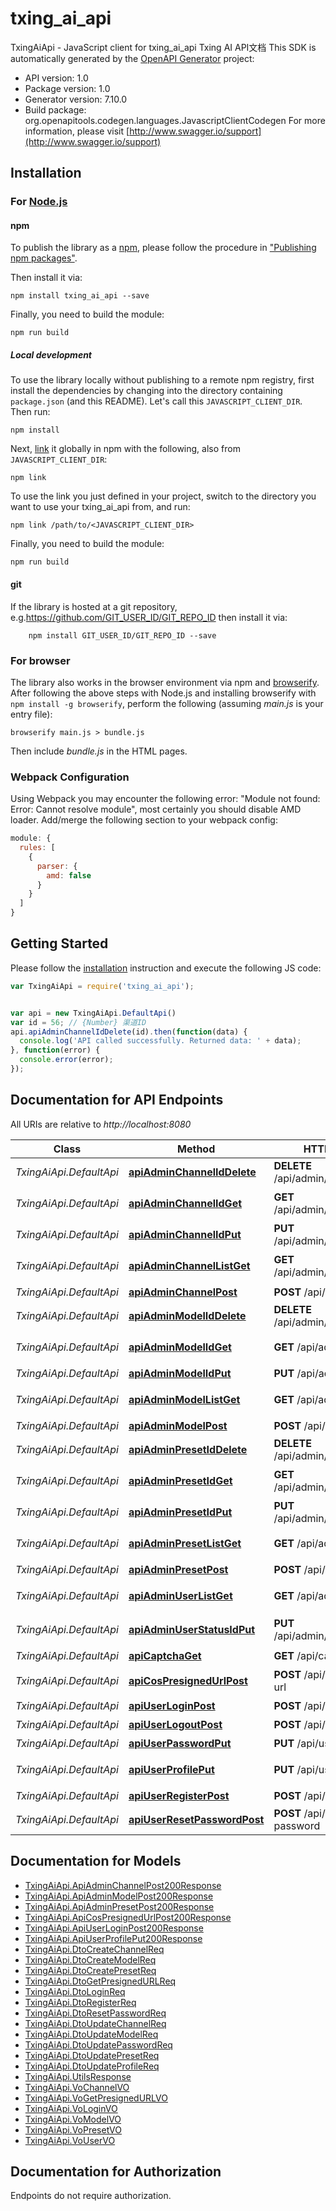 # txing_ai_api

TxingAiApi - JavaScript client for txing_ai_api
Txing AI API文档
This SDK is automatically generated by the [OpenAPI Generator](https://openapi-generator.tech) project:

- API version: 1.0
- Package version: 1.0
- Generator version: 7.10.0
- Build package: org.openapitools.codegen.languages.JavascriptClientCodegen
For more information, please visit [http://www.swagger.io/support](http://www.swagger.io/support)

## Installation

### For [Node.js](https://nodejs.org/)

#### npm

To publish the library as a [npm](https://www.npmjs.com/), please follow the procedure in ["Publishing npm packages"](https://docs.npmjs.com/getting-started/publishing-npm-packages).

Then install it via:

```shell
npm install txing_ai_api --save
```

Finally, you need to build the module:

```shell
npm run build
```

##### Local development

To use the library locally without publishing to a remote npm registry, first install the dependencies by changing into the directory containing `package.json` (and this README). Let's call this `JAVASCRIPT_CLIENT_DIR`. Then run:

```shell
npm install
```

Next, [link](https://docs.npmjs.com/cli/link) it globally in npm with the following, also from `JAVASCRIPT_CLIENT_DIR`:

```shell
npm link
```

To use the link you just defined in your project, switch to the directory you want to use your txing_ai_api from, and run:

```shell
npm link /path/to/<JAVASCRIPT_CLIENT_DIR>
```

Finally, you need to build the module:

```shell
npm run build
```

#### git

If the library is hosted at a git repository, e.g.https://github.com/GIT_USER_ID/GIT_REPO_ID
then install it via:

```shell
    npm install GIT_USER_ID/GIT_REPO_ID --save
```

### For browser

The library also works in the browser environment via npm and [browserify](http://browserify.org/). After following
the above steps with Node.js and installing browserify with `npm install -g browserify`,
perform the following (assuming *main.js* is your entry file):

```shell
browserify main.js > bundle.js
```

Then include *bundle.js* in the HTML pages.

### Webpack Configuration

Using Webpack you may encounter the following error: "Module not found: Error:
Cannot resolve module", most certainly you should disable AMD loader. Add/merge
the following section to your webpack config:

```javascript
module: {
  rules: [
    {
      parser: {
        amd: false
      }
    }
  ]
}
```

## Getting Started

Please follow the [installation](#installation) instruction and execute the following JS code:

```javascript
var TxingAiApi = require('txing_ai_api');


var api = new TxingAiApi.DefaultApi()
var id = 56; // {Number} 渠道ID
api.apiAdminChannelIdDelete(id).then(function(data) {
  console.log('API called successfully. Returned data: ' + data);
}, function(error) {
  console.error(error);
});


```

## Documentation for API Endpoints

All URIs are relative to *http://localhost:8080*

Class | Method | HTTP request | Description
------------ | ------------- | ------------- | -------------
*TxingAiApi.DefaultApi* | [**apiAdminChannelIdDelete**](docs/DefaultApi.md#apiAdminChannelIdDelete) | **DELETE** /api/admin/channel/{id} | 删除渠道
*TxingAiApi.DefaultApi* | [**apiAdminChannelIdGet**](docs/DefaultApi.md#apiAdminChannelIdGet) | **GET** /api/admin/channel/{id} | 获取渠道详情
*TxingAiApi.DefaultApi* | [**apiAdminChannelIdPut**](docs/DefaultApi.md#apiAdminChannelIdPut) | **PUT** /api/admin/channel/{id} | 更新渠道
*TxingAiApi.DefaultApi* | [**apiAdminChannelListGet**](docs/DefaultApi.md#apiAdminChannelListGet) | **GET** /api/admin/channel/list | 获取渠道列表
*TxingAiApi.DefaultApi* | [**apiAdminChannelPost**](docs/DefaultApi.md#apiAdminChannelPost) | **POST** /api/admin/channel | 创建渠道
*TxingAiApi.DefaultApi* | [**apiAdminModelIdDelete**](docs/DefaultApi.md#apiAdminModelIdDelete) | **DELETE** /api/admin/model/{id} | 删除模型
*TxingAiApi.DefaultApi* | [**apiAdminModelIdGet**](docs/DefaultApi.md#apiAdminModelIdGet) | **GET** /api/admin/model/{id} | 获取模型详情
*TxingAiApi.DefaultApi* | [**apiAdminModelIdPut**](docs/DefaultApi.md#apiAdminModelIdPut) | **PUT** /api/admin/model/{id} | 更新模型
*TxingAiApi.DefaultApi* | [**apiAdminModelListGet**](docs/DefaultApi.md#apiAdminModelListGet) | **GET** /api/admin/model/list | 获取模型列表
*TxingAiApi.DefaultApi* | [**apiAdminModelPost**](docs/DefaultApi.md#apiAdminModelPost) | **POST** /api/admin/model | 创建模型
*TxingAiApi.DefaultApi* | [**apiAdminPresetIdDelete**](docs/DefaultApi.md#apiAdminPresetIdDelete) | **DELETE** /api/admin/preset/{id} | 删除预设
*TxingAiApi.DefaultApi* | [**apiAdminPresetIdGet**](docs/DefaultApi.md#apiAdminPresetIdGet) | **GET** /api/admin/preset/{id} | 获取预设详情
*TxingAiApi.DefaultApi* | [**apiAdminPresetIdPut**](docs/DefaultApi.md#apiAdminPresetIdPut) | **PUT** /api/admin/preset/{id} | 更新预设
*TxingAiApi.DefaultApi* | [**apiAdminPresetListGet**](docs/DefaultApi.md#apiAdminPresetListGet) | **GET** /api/admin/preset/list | 获取预设列表
*TxingAiApi.DefaultApi* | [**apiAdminPresetPost**](docs/DefaultApi.md#apiAdminPresetPost) | **POST** /api/admin/preset | 创建预设
*TxingAiApi.DefaultApi* | [**apiAdminUserListGet**](docs/DefaultApi.md#apiAdminUserListGet) | **GET** /api/admin/user/list | 获取用户列表
*TxingAiApi.DefaultApi* | [**apiAdminUserStatusIdPut**](docs/DefaultApi.md#apiAdminUserStatusIdPut) | **PUT** /api/admin/user/status/{id} | 切换用户状态
*TxingAiApi.DefaultApi* | [**apiCaptchaGet**](docs/DefaultApi.md#apiCaptchaGet) | **GET** /api/captcha | 生成验证码
*TxingAiApi.DefaultApi* | [**apiCosPresignedUrlPost**](docs/DefaultApi.md#apiCosPresignedUrlPost) | **POST** /api/cos/presigned-url | 获取预签名URL
*TxingAiApi.DefaultApi* | [**apiUserLoginPost**](docs/DefaultApi.md#apiUserLoginPost) | **POST** /api/user/login | 用户登录
*TxingAiApi.DefaultApi* | [**apiUserLogoutPost**](docs/DefaultApi.md#apiUserLogoutPost) | **POST** /api/user/logout | 退出登录
*TxingAiApi.DefaultApi* | [**apiUserPasswordPut**](docs/DefaultApi.md#apiUserPasswordPut) | **PUT** /api/user/password | 修改密码
*TxingAiApi.DefaultApi* | [**apiUserProfilePut**](docs/DefaultApi.md#apiUserProfilePut) | **PUT** /api/user/profile | 更新个人信息
*TxingAiApi.DefaultApi* | [**apiUserRegisterPost**](docs/DefaultApi.md#apiUserRegisterPost) | **POST** /api/user/register | 用户注册
*TxingAiApi.DefaultApi* | [**apiUserResetPasswordPost**](docs/DefaultApi.md#apiUserResetPasswordPost) | **POST** /api/user/reset-password | 重置密码


## Documentation for Models

 - [TxingAiApi.ApiAdminChannelPost200Response](docs/ApiAdminChannelPost200Response.md)
 - [TxingAiApi.ApiAdminModelPost200Response](docs/ApiAdminModelPost200Response.md)
 - [TxingAiApi.ApiAdminPresetPost200Response](docs/ApiAdminPresetPost200Response.md)
 - [TxingAiApi.ApiCosPresignedUrlPost200Response](docs/ApiCosPresignedUrlPost200Response.md)
 - [TxingAiApi.ApiUserLoginPost200Response](docs/ApiUserLoginPost200Response.md)
 - [TxingAiApi.ApiUserProfilePut200Response](docs/ApiUserProfilePut200Response.md)
 - [TxingAiApi.DtoCreateChannelReq](docs/DtoCreateChannelReq.md)
 - [TxingAiApi.DtoCreateModelReq](docs/DtoCreateModelReq.md)
 - [TxingAiApi.DtoCreatePresetReq](docs/DtoCreatePresetReq.md)
 - [TxingAiApi.DtoGetPresignedURLReq](docs/DtoGetPresignedURLReq.md)
 - [TxingAiApi.DtoLoginReq](docs/DtoLoginReq.md)
 - [TxingAiApi.DtoRegisterReq](docs/DtoRegisterReq.md)
 - [TxingAiApi.DtoResetPasswordReq](docs/DtoResetPasswordReq.md)
 - [TxingAiApi.DtoUpdateChannelReq](docs/DtoUpdateChannelReq.md)
 - [TxingAiApi.DtoUpdateModelReq](docs/DtoUpdateModelReq.md)
 - [TxingAiApi.DtoUpdatePasswordReq](docs/DtoUpdatePasswordReq.md)
 - [TxingAiApi.DtoUpdatePresetReq](docs/DtoUpdatePresetReq.md)
 - [TxingAiApi.DtoUpdateProfileReq](docs/DtoUpdateProfileReq.md)
 - [TxingAiApi.UtilsResponse](docs/UtilsResponse.md)
 - [TxingAiApi.VoChannelVO](docs/VoChannelVO.md)
 - [TxingAiApi.VoGetPresignedURLVO](docs/VoGetPresignedURLVO.md)
 - [TxingAiApi.VoLoginVO](docs/VoLoginVO.md)
 - [TxingAiApi.VoModelVO](docs/VoModelVO.md)
 - [TxingAiApi.VoPresetVO](docs/VoPresetVO.md)
 - [TxingAiApi.VoUserVO](docs/VoUserVO.md)


## Documentation for Authorization

Endpoints do not require authorization.

